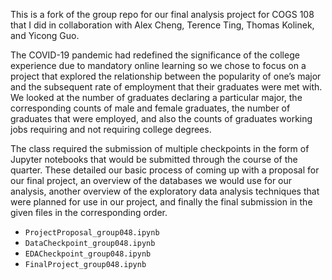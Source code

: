 This is a fork of the group repo for our final analysis project for COGS 108 that I did in collaboration with Alex Cheng, Terence Ting, Thomas Kolinek, and Yicong Guo.

The COVID-19 pandemic had redefined the significance of the college experience due to mandatory online learning so we chose to focus on a project that explored the relationship between the popularity of one’s major and the subsequent rate of employment that their graduates were met with. We looked at the number of graduates declaring a particular major, the corresponding counts of male and female graduates, the number of graduates that were employed, and also the counts of graduates working jobs requiring and not requiring college degrees.

The class required the submission of multiple checkpoints in the form of Jupyter notebooks that would be submitted through the course of the quarter. These detailed our basic process of coming up with a proposal for our final project, an overview of the databases we would use for our analysis, another overview of the exploratory data analysis techniques that were planned for use in our project, and finally the final submission in the given files in the corresponding order.

- `ProjectProposal_group048.ipynb`
- `DataCheckpoint_group048.ipynb`
- `EDACheckpoint_group048.ipynb`
- `FinalProject_group048.ipynb`
